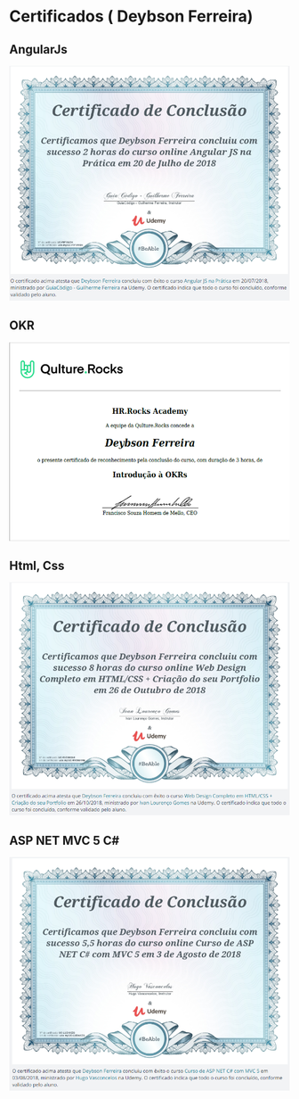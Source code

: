 # Certificados \( Deybson Ferreira\)

## AngularJs

![](.gitbook/assets/image.png)



## OKR

![](.gitbook/assets/image%20%281%29.png)

## Html, Css

![](.gitbook/assets/image%20%282%29.png)

## ASP NET MVC 5 C\#

![](.gitbook/assets/image%20%283%29.png)

